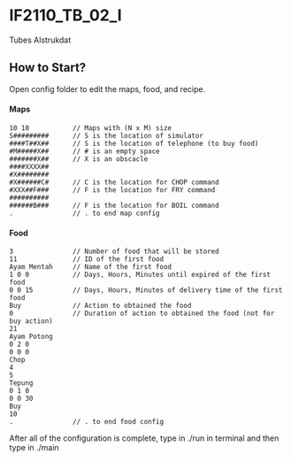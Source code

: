 # IF2110_TB_02_I
Tubes Alstrukdat

## How to Start?
Open config folder to edit the maps, food, and recipe.
#### Maps
```
10 10           // Maps with (N x M) size
S#########      // S is the location of simulator
####T##X##      // S is the location of telephone (to buy food)
#M#####X##      // # is an empty space 
#######X##      // X is an obscacle
####XXXX##
#X########
#X######C#      // C is the location for CHOP command
#XXX##F###      // F is the location for FRY command
##########
######B###      // F is the location for BOIL command
.               // . to end map config
```
#### Food
```
3               // Number of food that will be stored
11              // ID of the first food
Ayam Mentah     // Name of the first food
1 0 0           // Days, Hours, Minutes until expired of the first food
0 0 15          // Days, Hours, Minutes of delivery time of the first food
Buy             // Action to obtained the food
0               // Duration of action to obtained the food (not for buy action)
21          
Ayam Potong
0 2 0
0 0 0
Chop
4
5
Tepung
0 1 0
0 0 30
Buy
10
.               // . to end food config
```
After all of the configuration is complete, type in ./run in terminal and then type in ./main
